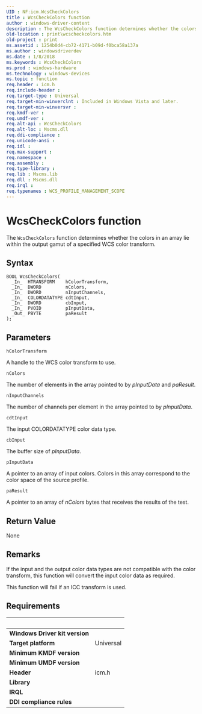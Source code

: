 ```yaml
---
UID : NF:icm.WcsCheckColors
title : WcsCheckColors function
author : windows-driver-content
description : The WcsCheckColors function determines whether the colors in an array lie within the output gamut of a specified WCS color transform.
old-location : print\wcscheckcolors.htm
old-project : print
ms.assetid : 1254b0d4-cb72-4171-b09d-f0bca58a137a
ms.author : windowsdriverdev
ms.date : 1/8/2018
ms.keywords : WcsCheckColors
ms.prod : windows-hardware
ms.technology : windows-devices
ms.topic : function
req.header : icm.h
req.include-header : 
req.target-type : Universal
req.target-min-winverclnt : Included in Windows Vista and later.
req.target-min-winversvr : 
req.kmdf-ver : 
req.umdf-ver : 
req.alt-api : WcsCheckColors
req.alt-loc : Mscms.dll
req.ddi-compliance : 
req.unicode-ansi : 
req.idl : 
req.max-support : 
req.namespace : 
req.assembly : 
req.type-library : 
req.lib : Mscms.lib
req.dll : Mscms.dll
req.irql : 
req.typenames : WCS_PROFILE_MANAGEMENT_SCOPE
---
```



# WcsCheckColors function
The <code>WcsCheckColors</code> function determines whether the colors in an array lie within the output gamut of a specified WCS color transform.

## Syntax

````
BOOL WcsCheckColors(
  _In_  HTRANSFORM    hColorTransform,
  _In_  DWORD         nColors,
  _In_  DWORD         nInputChannels,
  _In_  COLORDATATYPE cdtInput,
  _In_  DWORD         cbInput,
  _In_  PVOID         pInputData,
  _Out_ PBYTE         paResult
);
````

## Parameters

`hColorTransform`

A handle to the WCS color transform to use.

`nColors`

The number of elements in the array pointed to by <i>pInputData</i> and <i>paResult</i>.

`nInputChannels`

The number of channels per element in the array pointed to by <i>pInputData</i>.

`cdtInput`

The input COLORDATATYPE color data type.

`cbInput`

The buffer size of <i>pInputData</i>.

`pInputData`

A pointer to an array of input colors. Colors in this array correspond to the color space of the source profile.

`paResult`

A pointer to an array of <i>nColors</i> bytes that receives the results of the test.


## Return Value

None

## Remarks

If the input and the output color data types are not compatible with the color transform, this function will convert the input color data as required.

This function will fail if an ICC transform is used.</p>

## Requirements
| &nbsp; | &nbsp; |
| ---- |:---- |
| **Windows Driver kit version** |  |
| **Target platform** | Universal |
| **Minimum KMDF version** |  |
| **Minimum UMDF version** |  |
| **Header** | icm.h |
| **Library** |  |
| **IRQL** |  |
| **DDI compliance rules** |  |